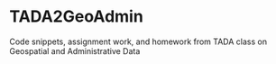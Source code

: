 # TADA2GeoAdmin
Code snippets, assignment work, and homework from TADA class on Geospatial and Administrative Data

